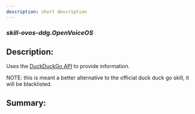 ```yaml
---
description: short description
---
```


### _skill-ovos-ddg.OpenVoiceOS_  
## Description:  
Uses the [DuckDuckGo API](https://duckduckgo.com/api) to provide information.

NOTE: this is meant a better alternative to the official duck duck go skill, it will be blacklisted.  
  
  
  
## Summary:  
